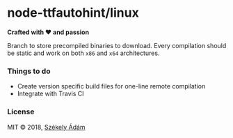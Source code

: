 node-ttfautohint/linux
======================

**Crafted with ❤ and passion**

Branch to store precompiled binaries to download. Every compilation should be 
static and work on both `x86` and `x64` architectures.

### Things to do

- Create version specific build files for one-line remote compilation
- Integrate with Travis CI

### License

MIT © 2018, [Székely Ádám][Z]


[Z]: https://github.com/enteocode
